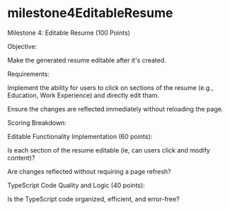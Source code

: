 # milestone4EditableResume

Milestone 4: Editable Resume (100 Points)

Objective:

Make the generated resume editable after it's created.

Requirements:

Implement the ability for users to click on sections of the resume (e.g., Education, Work Experience) and directly edit tham.

Ensure the changes are reflected immediately without reloading the page.

Scoring Breakdown:

Editable Functionality Implementation (60 points):

Is each section of the resume editable (ie, can users click and modify content)?

Are changes reflected without requiring a page refresh?

TypeScript Code Quality and Logic (40 points):

Is the TypeScript code organized, efficient, and error-free?
